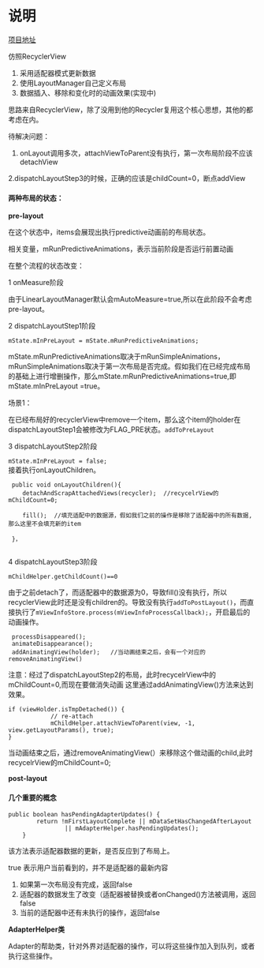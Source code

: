 # 说明

[项目地址](https://github.com/Wood-Water-Peng/RecyclerViewDemoApp)

仿照RecyclerView  

1. 采用适配器模式更新数据
2. 使用LayoutManager自己定义布局
3. 数据插入、移除和变化时的动画效果(实现中)


思路来自RecyclerView，除了没用到他的Recycler复用这个核心思想，其他的都考虑在内。 


待解决问题：

1. onLayout调用多次，attachViewToParent没有执行，第一次布局阶段不应该detachView

2.dispatchLayoutStep3的时候，正确的应该是childCount=0，断点addView

#### 两种布局的状态：

**pre-layout**   

在这个状态中，items会展现出执行predictive动画前的布局状态。

相关变量，mRunPredictiveAnimations，表示当前阶段是否运行前置动画

在整个流程的状态改变：

1 onMeasure阶段

由于LinearLayoutManager默认会mAutoMeasure=true,所以在此阶段不会考虑pre-layout。

2 dispatchLayoutStep1阶段

`mState.mInPreLayout = mState.mRunPredictiveAnimations;`
 
mState.mRunPredictiveAnimations取决于mRunSimpleAnimations，mRunSimpleAnimations取决于第一次布局是否完成。假如我们在已经完成布局的基础上进行增删操作，那么mState.mRunPredictiveAnimations=true,即mState.mInPreLayout =true。

场景1：

在已经布局好的recyclerView中remove一个item，那么这个item的holder在dispatchLayoutStep1会被修改为FLAG_PRE状态。`addToPreLayout`

3 dispatchLayoutStep2阶段

`mState.mInPreLayout = false;`  
接着执行onLayoutChildren。

```
 public void onLayoutChildren(){
    detachAndScrapAttachedViews(recycler);  //recycelrView的mChildCount=0;
    
    fill();  //填充适配中的数据源，假如我们之前的操作是移除了适配器中的所有数据,那么这里不会填充新的item
    
 }，
 
```

4 dispatchLayoutStep3阶段

`mChildHelper.getChildCount()==0`

由于之前detach了，而适配器中的数据源为0，导致fill()没有执行，所以recyclerView此时还是没有children的。导致没有执行`addToPostLayout()`，而直接执行了`mViewInfoStore.process(mViewInfoProcessCallback);`，开启最后的动画操作。

``` 
 processDisappeared();
 animateDisappearance();
 addAnimatingView(holder);   //当动画结束之后，会有一个对应的removeAnimatingView()
```
注意：经过了dispatchLayoutStep2的布局，此时recycelrView中的mChildCount=0,而现在要做消失动画
这里通过addAnimatingView()方法来达到效果。

```
if (viewHolder.isTmpDetached()) {  
            // re-attach  
            mChildHelper.attachViewToParent(view, -1, view.getLayoutParams(), true);  
}
```
当动画结束之后，通过removeAnimatingView(）来移除这个做动画的child,此时recycelrView的mChildCount=0;

**post-layout**






#### 几个重要的概念

```
public boolean hasPendingAdapterUpdates() {
        return !mFirstLayoutComplete || mDataSetHasChangedAfterLayout
                || mAdapterHelper.hasPendingUpdates();
    }
```

该方法表示适配器数据的更新，是否反应到了布局上。

true  表示用户当前看到的，并不是适配器的最新内容

1. 如果第一次布局没有完成，返回false
2. 适配器的数据发生了改变（适配器被替换或者onChanged()方法被调用，返回false
3. 当前的适配器中还有未执行的操作，返回false


**AdapterHelper类**

Adapter的帮助类，针对外界对适配器的操作，可以将这些操作加入到队列，或者执行这些操作。




















